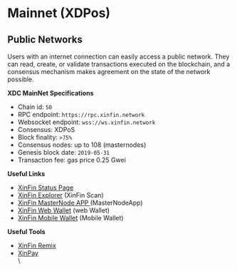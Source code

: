 # Mainnet (XDPos)

## Public Networks

Users with an internet connection can easily access a public network. They can read, create, or validate transactions executed on the blockchain, and a consensus mechanism makes agreement on the state of the network possible.



**XDC MainNet Specifications**

* Chain id: `50`
* RPC endpoint: `https://rpc.xinfin.network`
* Websocket endpoint: `wss://ws.xinfin.network`
* Consensus: XDPoS
* Block finality: `>75%`
* Consensus nodes: up to 108 (masternodes)
* Genesis block date: `2019-05-31`
* Transaction fee: gas price 0.25 Gwei

**Useful Links**

* [XinFin Status Page](https://xinfin.network/#stats)
* [XinFin Explorer](https://explorer.xinfin.network/) (XinFin Scan)
* [XinFin MasterNode APP ](https://master.xinfin.network/)(MasterNodeApp)
* [XinFin Web Wallet](https://wallet.xinfin.network/) (web Wallet)
* [XinFin Mobile Wallet](https://play.google.com/store/apps/details?id=com.xdcwallet\&hl=en\_IN) (Mobile Wallet)

**Useful Tools**

* [XinFin Remix](https://remix.xinfin.network/)
* [XinPay](https://chrome.google.com/webstore/detail/xinpay/bocpokimicclpaiekenaeelehdjllofo?hl=en)\
  \

